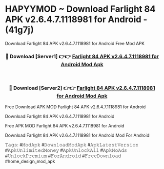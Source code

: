 # HAPYYMOD ~ Download Farlight 84 APK v2.6.4.7.1118981 for Android - (41g7j)
Download Farlight 84 APK v2.6.4.7.1118981 for Android Free Mod APK

<div align="center">
<h3>🔴 Download [Server1] 👉👉 <a href="https://apk-comot.site?title=Farlight_84_APK_v2.6.4.7.1118981_for_Android">Farlight 84 APK v2.6.4.7.1118981 for Android Mod Apk</a></h3><br>

<h3>🔴 Download [Server2] 👉👉 <a href="https://apk-comot.site?title=Farlight_84_APK_v2.6.4.7.1118981_for_Android">Farlight 84 APK v2.6.4.7.1118981 for Android Mod Apk</a></h3>
</div>


Free Download APK MOD Farlight 84 APK v2.6.4.7.1118981 for Android

Download Farlight 84 APK v2.6.4.7.1118981 for Android 

Free APK MOD Farlight 84 APK v2.6.4.7.1118981 for Android 

Download Farlight 84 APK v2.6.4.7.1118981 for Android Mod For Android

𝚃𝚊𝚐𝚜: #𝙼𝚘𝚍𝙰𝚙𝚔 #𝙳𝚘𝚠𝚗𝚕𝚘𝚊𝚍𝙼𝚘𝚍𝙰𝚙𝚔 #𝙰𝚙𝚔𝙻𝚊𝚝𝚎𝚜𝚝𝚅𝚎𝚛𝚜𝚒𝚘𝚗 #𝙰𝚙𝚔𝚄𝚗𝚕𝚒𝚖𝚒𝚝𝚎𝚍𝙼𝚘𝚗𝚎𝚢 #𝙰𝚙𝚔𝚄𝚗𝚕𝚘𝚌𝚔𝙰𝚕𝚕 #𝙰𝚙𝚔𝙽𝚘𝙰𝚍𝚜 #𝚄𝚗𝚕𝚘𝚌𝚔𝙿𝚛𝚎𝚖𝚒𝚞𝚖 #𝙵𝚘𝚛𝙰𝚗𝚍𝚛𝚘𝚒𝚍 #𝙵𝚛𝚎𝚎𝙳𝚘𝚠𝚗𝚕𝚘𝚊𝚍 #home_design_mod_apk